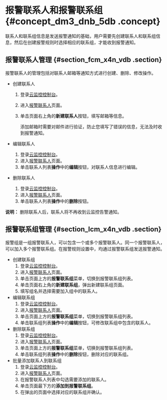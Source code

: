 # 报警联系人和报警联系组 {#concept_dm3_dnb_5db .concept}

联系人和联系组信息是发送报警通知的基础，用户需要先创建联系人和联系组信息，然后在创建报警规则时选择相应的联系组，才能收到报警通知。

## 报警联系人管理 {#section_fcm_x4n_vdb .section}

报警联系人的管理包括对联系人邮箱等通知方式进行创建、删除、修改操作。

-   创建联系人
    1.  登录[云监控控制台](https://cloudmonitor.console.aliyun.com)。
    2.  进入[报警联系人](https://cms.console.aliyun.com/#/contact/list/)页面。
    3.  单击页面右上角的**新建联系人**按钮，填写邮箱等信息。

        添加邮箱时需要对邮件进行验证，防止您填写了错误的信息，无法及时收到报警通知。

-   编辑联系人
    1.  登录[云监控控制台](https://cloudmonitor.console.aliyun.com)。
    2.  进入[报警联系人](https://cms.console.aliyun.com/#/contact/list/)页面。
    3.  单击联系人列表**操作**中的**编辑**按钮，对联系人信息进行编辑。
-   删除联系人
    1.  登录[云监控控制台](https://cloudmonitor.console.aliyun.com)。
    2.  进入[报警联系人](https://cms.console.aliyun.com/#/contact/list/)页面。
    3.  单击联系人列表**操作**中的**删除**按钮。

**说明：** 删除联系人后，联系人将不再收到云监控告警通知。

## 报警联系组管理 {#section_lcm_x4n_vdb .section}

报警组是一组报警联系人，可以包含一个或多个报警联系人。同一个报警联系人，可以加入多个报警联系组。在报警规则设置中，均通过报警联系组发送报警通知。

-   创建联系组
    1.  登录[云监控控制台](https://cloudmonitor.console.aliyun.com)。
    2.  进入[报警联系人](https://cms.console.aliyun.com/#/contact/list/)页面。
    3.  单击页面上方的**报警联系组**菜单，切换到报警联系组列表。
    4.  单击页面右上角的**新建联系组**，弹出新建联系组页面。
    5.  填写组名并选择需要加入组中的联系人。
-   编辑联系组
    1.  登录[云监控控制台](https://cloudmonitor.console.aliyun.com)。
    2.  进入[报警联系人](https://cms.console.aliyun.com/#/contact/list/)页面。
    3.  单击页面上方的**报警联系组**菜单，切换到报警联系组列表。
    4.  单击联系组列表**操作**中的**编辑**按钮，可修改联系组中包含的联系人。
-   删除联系组
    1.  登录[云监控控制台](https://cloudmonitor.console.aliyun.com)。
    2.  进入[报警联系人](https://cms.console.aliyun.com/#/contact/list/)页面。
    3.  单击页面上方的**报警联系组**菜单，切换到报警联系组列表。
    4.  单击联系组列表**操作**中的**删除**按钮，删除对应的联系组。
-   批量添加联系人到联系组
    1.  登录[云监控控制台](https://cloudmonitor.console.aliyun.com)。
    2.  进入[报警联系人](https://cms.console.aliyun.com/#/contact/list/)页面。
    3.  在报警联系人列表中勾选需要添加的联系人。
    4.  单击页面最下方的**添加到报警联系组**。
    5.  在弹出的页面中选择对应的联系组并确认。

